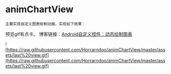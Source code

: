 # animChartView
    主要实现自定义图表绘制动画，实现如下效果：
预览gif有点卡。
博客链接：[Android自定义控件：动态绘制图表](http://blog.csdn.net/oqinyou/article/details/60758417)

![https://raw.githubusercontent.com/Horrarndoo/animChartView/master/assets/last%20view.gif](https://raw.githubusercontent.com/Horrarndoo/animChartView/master/assets/last%20view.gif)
